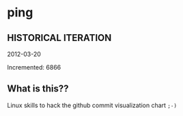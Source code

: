 # ping

## HISTORICAL ITERATION
2012-03-20

Incremented: 6866

## What is this?? 
Linux skills to hack the github commit visualization chart `;-)`
